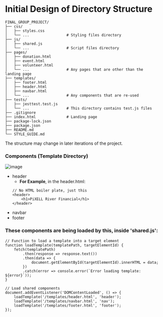 # Initial Design of Directory Structure
```
FINAL_GROUP_PROJECT/
├── css/
│   ├── styles.css
│   └── ...                 # Styling files directory
├── js/
│   ├── shared.js
│   └── ...                 # Script files directory
├── pages/
│   ├── donation.html
│   ├── event.html
│   ├── volunteer.html
│   └── ...                 # Any pages that are other than the landing page
├── templates/
│   ├── footer.html
│   ├── header.html
│   ├── navbar.html
│   └── ...                 # Any components that are re-used
├── tests/
│   ├── jesttest.test.js
│   └── ...                 # This directory contains test.js files
├── .gitignore
├── index.html              # Landing page
├── package-lock.json
├── package.json
├── README.md
└── STYLE_GUIDE.md
```
The structure may change in later iterations of the project.

### Components (Template Directory)
![image](https://private-user-images.githubusercontent.com/156357965/390113850-6c36c04c-3e48-4adb-8634-6336bdf9efae.png?jwt=eyJhbGciOiJIUzI1NiIsInR5cCI6IkpXVCJ9.eyJpc3MiOiJnaXRodWIuY29tIiwiYXVkIjoicmF3LmdpdGh1YnVzZXJjb250ZW50LmNvbSIsImtleSI6ImtleTUiLCJleHAiOjE3MzI2NDkzMDgsIm5iZiI6MTczMjY0OTAwOCwicGF0aCI6Ii8xNTYzNTc5NjUvMzkwMTEzODUwLTZjMzZjMDRjLTNlNDgtNGFkYi04NjM0LTYzMzZiZGY5ZWZhZS5wbmc_WC1BbXotQWxnb3JpdGhtPUFXUzQtSE1BQy1TSEEyNTYmWC1BbXotQ3JlZGVudGlhbD1BS0lBVkNPRFlMU0E1M1BRSzRaQSUyRjIwMjQxMTI2JTJGdXMtZWFzdC0xJTJGczMlMkZhd3M0X3JlcXVlc3QmWC1BbXotRGF0ZT0yMDI0MTEyNlQxOTIzMjhaJlgtQW16LUV4cGlyZXM9MzAwJlgtQW16LVNpZ25hdHVyZT00NjM3YzI2ZDM0MDk0OGRjMjhhNWRmMjg0MmIzODk4YjQxNTRkYTVmOTAxMzc2NjI0NTAwZjI2MGZjZTk5NzllJlgtQW16LVNpZ25lZEhlYWRlcnM9aG9zdCJ9.rip9m3qrm4u-1phUK5R9sie9-dJHf_nd6KDN0YWGu50)

- header
    - **For Example**, in the header.html:
    ```
    // No HTML boiler plate, just this
    <header>
        <h1>PiXELL River Financial</h1>
    </header>
    ```
- navbar
- footer

### These components are being loaded by this, inside 'shared.js':
```
// Function to load a template into a target element
function loadTemplate(templatePath, targetElementId) {
    fetch(templatePath)
        .then(response => response.text())
        .then(data => {
            document.getElementById(targetElementId).innerHTML = data;
        })
        .catch(error => console.error(`Error loading template: ${error}`));
}

// Load shared components
document.addEventListener('DOMContentLoaded', () => {
    loadTemplate('/templates/header.html', 'header');
    loadTemplate('/templates/navbar.html', 'nav');
    loadTemplate('/templates/footer.html', 'footer');
});
```

